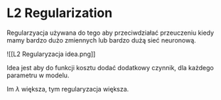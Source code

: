 # L2 Regularization

Regularzyacja używana do tego aby przeciwdziałać przeuczeniu kiedy mamy bardzo dużo zmiennych lub bardzo dużą sieć neuronową.

![[L2 Regularyzacja idea.png]]

Idea jest aby do funkcji kosztu dodać dodatkowy czynnik, dla każdego parametru w modelu.

Im $\lambda$ większa, tym regularyzacja większa.